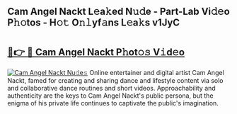 ## Cam Angel Nackt L𝚎a𝚔ed N𝚞𝚍e - Part-Lab Vi𝚍𝚎o P𝚑𝚘tos - H𝚘𝚝 O𝚗𝚕yf𝚊ns L𝚎a𝚔s v1JyC

# <h2><a href="http://kfefkkn.oniu.top/?m=Cam+Angel+Nackt">🔗👉 🔴 Cam Angel Nackt P𝚑ot𝚘𝚜 V𝚒d𝚎o</a></h2>

[![Cam Angel Nackt Nu𝚍e𝚜](https://i.imgur.com/0qMVB7G.gif)](http://kfefkkn.oniu.top/?m=Cam+Angel+Nackt)
Online entertainer and digital artist Cam Angel Nackt, famed for creating and sharing dance and lifestyle content via solo and collaborative dance routines and short videos. Approachability and authenticity are the keys to Cam Angel Nackt's public persona, but the enigma of his private life continues to captivate the public's imagination.  
